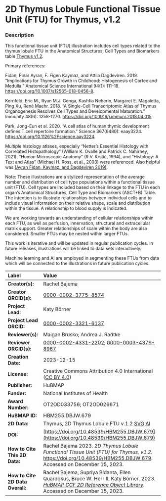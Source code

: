 # 2D Thymus Lobule Functional Tissue Unit (FTU) for Thymus, v1.2

### Description
This functional tissue unit (FTU) illustration includes cell types related to the thymus lobule FTU in the Anatomical Structures, Cell Types and Biomarkers table [Thymus v1.2](https://doi.org/10.48539/HBM284.RFDC.542). 

Primary references:

Fidan, Pinar Ayran, F. Figen Kaymaz, and Attila Dagdeviren. 2019. “Implications for Thymus Growth in Childhood: Histogenesis of Cortex and Medulla.” Anatomical Science International 94(1): 111–18. https://doi.org/10.1007/s12565-018-0456-8.

Kernfeld, Eric M., Ryan M.J. Genga, Kashfia Neherin, Margaret E. Magaletta, Ping Xu, René Maehr. 2018. “A Single-Cell Transcriptomic Atlas of Thymus Organogenesis Resolves Cell Types and Developmental Maturation.” Immunity 48(6): 1258-1270. https://doi.org/10.1016/j.immuni.2018.04.015.

Park, Jong-Eun et al. 2020. “A cell atlas of human thymic development defines T cell repertoire formation.” Science 367(6480): eaay3224. https://doi.org/10.1126%2Fscience.aay3224.

Multiple histology atlases, especially “Netter’s Essential Histology with Correlated Histopathology” (William K. Ovalle and Patrick C. Nahirney, 2021), “Human Microscopic Anatomy” (R.V. Krstić, 1994), and “Histology: A Text and Atlas” (Michael H. Ross, et al., 2003) were referenced. Also helpful was [(Ayran Fidan, Kaymaz, and Dagdeviren 2019)](https://doi.org/10.1007/s12565-018-0456-8).

Note: These illustrations are a stylized representation of the average number and distribution of cell type populations within a functional tissue unit (FTU). Cell types are included based on their linkage to the FTU in each organ’s Anatomical Structures, Cell Type and Biomarkers (ASCT+B) Table. The intention is to illustrate relationships between individual cells and to include visual information on their relative shape, scale and distribution within the tissue. A relationship to blood supply is indicated.

We are working towards an understanding of cellular relationships within each FTU, as well as perfusion, innervation, structural and extracellular matrix support. Greater relationships of scale within the body are also considered. Smaller FTUs may be nested within larger FTUs.

This work is iterative and will be updated in regular publication cycles. In future releases, illustrations will be linked to data sets interactively. 

Machine learning and AI are employed in segmenting these FTUs from data which will be connected to the illustrations in future publication cycles.


| Label | Value |
| :------------- |:-------------|
| **Creator(s):** | Rachel Bajema |
| **Creator ORCID(s):** | [0000-0002-3775-8574](https://orcid.org/0000-0002-3775-8574) |
| **Project Lead:** | Katy B&ouml;rner |
| **Project Lead ORCID:** | [0000-0002-3321-6137](https://orcid.org/0000-0002-3321-6137) |
| **Reviewer(s):** | Maigan Brusko; Andrea J. Radtke |
| **Reviewer ORCID(s):** | [0000-0002-4331-2202](https://orcid.org/0000-0002-4331-2202); [0000-0003-4379-8967](https://orcid.org/0000-0003-4379-8967) |
| **Creation Date:** | 2023-12-15 |
| **License:** | Creative Commons Attribution 4.0 International ([CC BY 4.0](https://creativecommons.org/licenses/by/4.0/)) |
| **Publisher:** | HuBMAP |
| **Funder:** | National Institutes of Health |
| **Award Number:** | OT2OD033756; OT2OD026671|
| **HuBMAP ID:** | HBM255.DBJW.679 |
| **2D Data:** | Thymus, 2D Thymus Lobule FTU v.1.2 [SVG](https://cdn.humanatlas.io/hra-releases/v2.0/2d-ftu/2d-ftu-thymus-thymus-lobule.svg) [AI](https://cdn.humanatlas.io/hra-releases/v2.0/2d-ftu/2d-ftu-thymus-thymus-lobule.ai) |
| **DOI:** | [https://doi.org/10.48539/HBM255.DBJW.679](https://doi.org/10.48539/HBM255.DBJW.679) |
| **How to Cite This 2D Data:** | Rachel Bajema 2023. *2D Thymus Lobule Functional Tissue Unit (FTU) for Thymus, v1.2.* https://doi.org/10.48539/HBM255.DBJW.679. Accessed on December 15, 2023. |
| **How to Cite 2D Data Overall:** | Rachel Bajema, Supriya Bidanta, Ellen Quardokus,  Bruce W. Herr II, Katy Börner. 2023. [*HuBMAP CCF 2D Reference Object Library*]( https://humanatlas.io/2d-ftu-illustrations). Accessed on December 15, 2023. |
